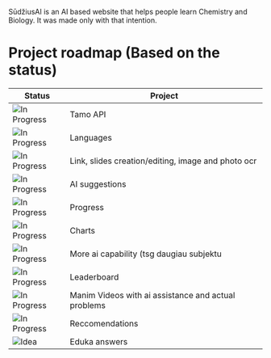 SūdžiusAI is an AI based website that helps people learn Chemistry and Biology.
It was made only with that intention.



# Project roadmap (Based on the status)

| Status                                                                | Project                                                             |
|-----------------------------------------------------------------------|----------------------------------------------------------------------|
| ![In Progress](https://img.shields.io/badge/status-In_Progress-yellow)| Tamo API                                                 |  
| ![In Progress](https://img.shields.io/badge/status-In_Progress-yellow)| Languages|  
| ![In Progress](https://img.shields.io/badge/status-In_Progress-yellow)| Link, slides creation/editing, image and photo ocr               | 
| ![In Progress](https://img.shields.io/badge/status-In_Progress-yellow)          | AI suggestions|
| ![In Progress](https://img.shields.io/badge/status-In_Progress-yellow)         | Progress|
| ![In Progress](https://img.shields.io/badge/status-In_Progress-yellow)         | Charts|
| ![In Progress](https://img.shields.io/badge/status-In_Progress-yellow)          | More ai capability (tsg daugiau subjektu|
| ![In Progress](https://img.shields.io/badge/status-In_Progress-yellow)           | Leaderboard|
| ![In Progress](https://img.shields.io/badge/status-In_Progress-yellow)           | Manim Videos with ai assistance and actual problems|
| ![In Progress](https://img.shields.io/badge/status-In_Progress-yellow)           | Reccomendations|
| ![Idea](https://img.shields.io/badge/status-Checking-cyan)            | Eduka answers                                            |
